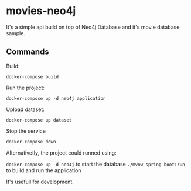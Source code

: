 # movies-neo4j

It's a simple api build on top of Neo4j Database and it's movie database sample. 

## Commands

Build:

```docker-compose build```

Run the project:

```docker-compose up -d neo4j application```

Upload dataset:

```docker-compose up dataset```

Stop the service

```docker-compose down```

Alternativetly, the project could runned using:

```docker-compose up -d neo4j``` to start the database
```./mvnw spring-boot:run``` to build and run the application

It's usefull for development.
